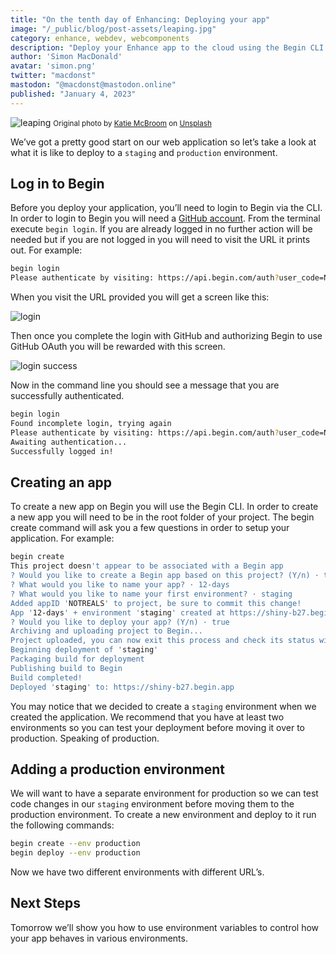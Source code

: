 ```yaml
---
title: "On the tenth day of Enhancing: Deploying your app"
image: "/_public/blog/post-assets/leaping.jpg"
category: enhance, webdev, webcomponents
description: "Deploy your Enhance app to the cloud using the Begin CLI."
author: 'Simon MacDonald'
avatar: 'simon.png'
twitter: "macdonst"
mastodon: "@macdonst@mastodon.online"
published: "January 4, 2023"
---
```


![leaping](/_public/blog/post-assets/leaping.jpg)
<small>Original photo by [Katie McBroom](https://unsplash.com/@katiemcboom) on [Unsplash](https://unsplash.com/s/photos/leaping?utm_source=unsplash&utm_medium=referral&utm_content=creditCopyText)
</small>

We’ve got a pretty good start on our web application so let’s take a look at what it is like to deploy to a `staging` and `production` environment.

## Log in to Begin

Before you deploy your application, you’ll need to login to Begin via the CLI. In order to login to Begin you will need a [GitHub account](https://github.com/join). From the terminal execute `begin login`. If you are already logged in no further action will be needed but if you are not logged in you will need to visit the URL it prints out. For example:

```bash
begin login
Please authenticate by visiting: https://api.begin.com/auth?user_code=NOT_A_REAL_CODE
```

When you visit the URL provided you will get a screen like this:

![login](/_public/blog/post-assets/12-days/login-1.png)

Then once you complete the login with GitHub and authorizing Begin to use GitHub OAuth you will be rewarded with this screen.

![login success](/_public/blog/post-assets/12-days/login-2.png)

Now in the command line you should see a message that you are successfully authenticated.

```bash
begin login
Found incomplete login, trying again
Please authenticate by visiting: https://api.begin.com/auth?user_code=NOT_A_REAL_CODE
Awaiting authentication...
Successfully logged in!
```


## Creating an app

To create a new app on Begin you will use the Begin CLI. In order to create a new app you will need to be in the root folder of your project. The begin create command will ask you a few questions in order to setup your application. For example:

```bash
begin create
This project doesn't appear to be associated with a Begin app
? Would you like to create a Begin app based on this project? (Y/n) · true
? What would you like to name your app? · 12-days
? What would you like to name your first environment? · staging
Added appID 'NOTREALS' to project, be sure to commit this change!
App '12-days' + environment 'staging' created at https://shiny-b27.begin.app
? Would you like to deploy your app? (Y/n) · true
Archiving and uploading project to Begin...
Project uploaded, you can now exit this process and check its status with: begin deploy --status
Beginning deployment of 'staging'
Packaging build for deployment
Publishing build to Begin
Build completed!
Deployed 'staging' to: https://shiny-b27.begin.app
```

You may notice that we decided to create a `staging` environment when we created the application. We recommend that you have at least two environments so you can test your deployment before moving it over to production. Speaking of production.


## Adding a production environment

We will want to have a separate environment for production so we can test code changes in our `staging` environment before moving them to the production environment. To create a new environment and deploy to it run the following commands:

```bash
begin create --env production
begin deploy --env production
```

Now we have two different environments with different URL’s.

## Next Steps

Tomorrow we’ll show you how to use environment variables to control how your app behaves in various environments.
